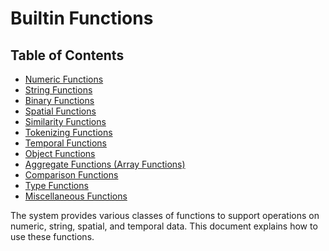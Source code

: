 <!--
 ! Licensed to the Apache Software Foundation (ASF) under one
 ! or more contributor license agreements.  See the NOTICE file
 ! distributed with this work for additional information
 ! regarding copyright ownership.  The ASF licenses this file
 ! to you under the Apache License, Version 2.0 (the
 ! "License"); you may not use this file except in compliance
 ! with the License.  You may obtain a copy of the License at
 !
 !   http://www.apache.org/licenses/LICENSE-2.0
 !
 ! Unless required by applicable law or agreed to in writing,
 ! software distributed under the License is distributed on an
 ! "AS IS" BASIS, WITHOUT WARRANTIES OR CONDITIONS OF ANY
 ! KIND, either express or implied.  See the License for the
 ! specific language governing permissions and limitations
 ! under the License.
 !-->

# Builtin Functions #

## <a id="toc">Table of Contents</a> ##

* [Numeric Functions](#NumericFunctions)
* [String Functions](#StringFunctions)
* [Binary Functions](#BinaryFunctions)
* [Spatial Functions](#SpatialFunctions)
* [Similarity Functions](#SimilarityFunctions)
* [Tokenizing Functions](#TokenizingFunctions)
* [Temporal Functions](#TemporalFunctions)
* [Object Functions](#ObjectFunctions)
* [Aggregate Functions (Array Functions)](#AggregateFunctions)
* [Comparison Functions](#ComparisonFunctions)
* [Type Functions](#TypeFunctions)
* [Miscellaneous Functions](#MiscFunctions)

The system provides various classes of functions to support operations on numeric, string, spatial, and temporal data.
This document explains how to use these functions.
